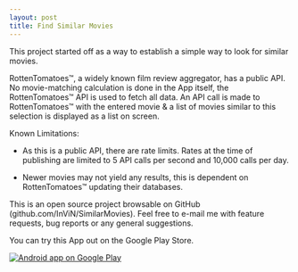 ```yaml
---
layout: post
title: Find Similar Movies
---
```


This project started off as a way to establish a simple way to look for similar movies.

RottenTomatoes™, a widely known film review aggregator, has a public API. 
No movie-matching calculation is done in the App itself, the RottenTomatoes™ API is used to fetch all data. 
An API call is made to RottenTomatoes™ with the entered movie & a list of movies similar to this selection is displayed as a list on screen.

Known Limitations:

- As this is a public API, there are rate limits. Rates at the time of publishing are limited to 5 API calls per second and 10,000 calls per day.

- Newer movies may not yield any results, this is dependent on RottenTomatoes™ updating their databases.

This is an open source project browsable on GitHub (github.com/InViN/SimilarMovies). 
Feel free to e-mail me with feature requests, bug reports or any general suggestions.

You can try this App out on the Google Play Store.

<a href="https://play.google.com/store/apps/details?id=invin.com.similarmovies">
    <img alt="Android app on Google Play" src="https://developer.android.com/images/brand/en_app_rgb_wo_60.png" />
</a>
